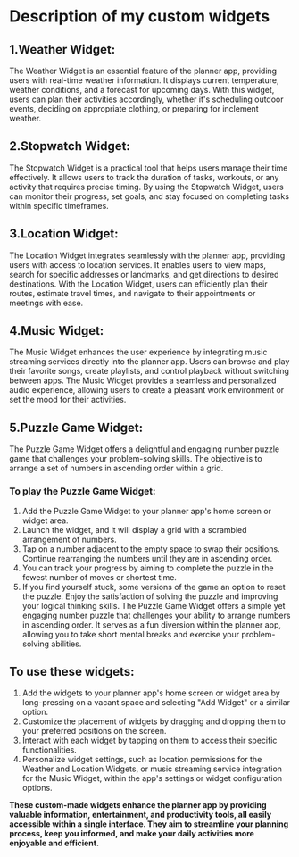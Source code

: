# Description of my custom widgets

## 1.Weather Widget:
The Weather Widget is an essential feature of the planner app, providing users with real-time weather information. It displays current temperature, weather conditions, and a forecast for upcoming days. With this widget, users can plan their activities accordingly, whether it's scheduling outdoor events, deciding on appropriate clothing, or preparing for inclement weather.

## 2.Stopwatch Widget: 
The Stopwatch Widget is a practical tool that helps users manage their time effectively. It allows users to track the duration of tasks, workouts, or any activity that requires precise timing. By using the Stopwatch Widget, users can monitor their progress, set goals, and stay focused on completing tasks within specific timeframes.

## 3.Location Widget: 
The Location Widget integrates seamlessly with the planner app, providing users with access to location services. It enables users to view maps, search for specific addresses or landmarks, and get directions to desired destinations. With the Location Widget, users can efficiently plan their routes, estimate travel times, and navigate to their appointments or meetings with ease.

## 4.Music Widget:
The Music Widget enhances the user experience by integrating music streaming services directly into the planner app. Users can browse and play their favorite songs, create playlists, and control playback without switching between apps. The Music Widget provides a seamless and personalized audio experience, allowing users to create a pleasant work environment or set the mood for their activities.

## 5.Puzzle Game Widget: 
The Puzzle Game Widget offers a delightful and engaging number puzzle game that challenges your problem-solving skills. The objective is to arrange a set of numbers in ascending order within a grid.

### To play the Puzzle Game Widget:
1. Add the Puzzle Game Widget to your planner app's home screen or widget area.
2. Launch the widget, and it will display a grid with a scrambled arrangement of numbers.
3. Tap on a number adjacent to the empty space to swap their positions. Continue rearranging the numbers until they are in ascending order.
4. You can track your progress by aiming to complete the puzzle in the fewest number of moves or shortest time.
5. If you find yourself stuck, some versions of the game an option to reset the puzzle.
Enjoy the satisfaction of solving the puzzle and improving your logical thinking skills.
The Puzzle Game Widget offers a simple yet engaging number puzzle that challenges your ability to arrange numbers in ascending order. It serves as a fun diversion within the planner app, allowing you to take short mental breaks and exercise your problem-solving abilities.

## To use these widgets:

1. Add the widgets to your planner app's home screen or widget area by long-pressing on a vacant space and selecting "Add Widget" or a similar option.
2. Customize the placement of widgets by dragging and dropping them to your preferred positions on the screen.
3. Interact with each widget by tapping on them to access their specific functionalities.
4. Personalize widget settings, such as location permissions for the Weather and Location Widgets, or music streaming service integration for the Music Widget, within the app's settings or widget configuration options.

**These custom-made widgets enhance the planner app by providing valuable information, entertainment, and productivity tools, all easily accessible within a single interface. They aim to streamline your planning process, keep you informed, and make your daily activities more enjoyable and efficient.**
